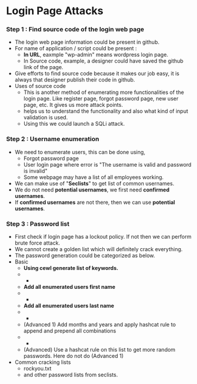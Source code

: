 # Login Page Attacks

### Step 1 : Find source code of the login web page

* The login web page information could be present in github.
* For name of application / script could be present :
  * **In URL**, eaxmple "wp-admin" means wordpress login page.
  * In Source code, example, a designer could have saved the github link of the page.
* Give efforts to find source code because it makes our job easy, it is always that designer publish their code in github.
* Uses of source code
  * This is another method of enumerating more functionalities of the login page. Like register page, forgot password page, new user page, etc. It gives us more attack points.
  * helps us to understand the functionality and also what kind of input validation is used.
  * Using this we could launch a SQLi attack.

### Step 2 : Username enumeration

* We need to enumerate users, this can be done using,
  * Forgot password page
  * User login page where error is "The username is valid and password is invalid"
  * Some webpage may have a list of all employees working.
* We can make use of "**Seclists**" to get list of common usernames.
* We do not need **potential usernames**, we first need **confirmed usernames**.
* If **confirmed usernames** are not there, then we can use **potential usernames**.

### Step 3 : Password list

* First check if login page has a lockout policy. If not then we can perform brute force attack.
* We cannot create a golden list which will definitely crack everything.
* The password generation could be categorized as below.
* Basic
  * **Using cewl generate list of keywords.**
  * +
  * **Add all enumerated users first name**
  * +
  * **Add all enumerated users last name**
  * +
  * \(Advanced 1\) Add months and years and apply hashcat rule to append and prepend all combinations
  * +
  * \(Advanced\) Use a hashcat rule on this list to get more random passwords. Here do not do \(Advanced 1\)
* Common cracking lists
  * rockyou.txt
  * and other password lists from seclists.

